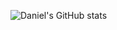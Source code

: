 ![Daniel's GitHub stats](https://github-readme-stats.vercel.app/api?username=Daniel598&count_private=true)
